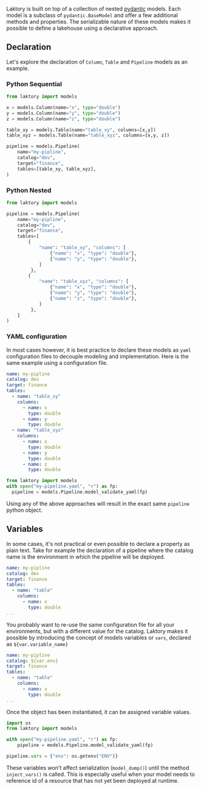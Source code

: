 Laktory is built on top of a collection of nested [pydantic](https://docs.pydantic.dev/latest/concepts/models/) models. 
Each model is a subclass of `pydantic.BaseModel` and offer a few additional methods and properties. 
The serializable nature of these models makes it possible to define a lakehouse using a declarative approach.

## Declaration
Let's explore the declaration of `Column`, `Table` and `Pipeline` models as an example. 

### Python Sequential
```py
from laktory import models

x = models.Column(name="x", type="double")
y = models.Column(name="y", type="double")
z = models.Column(name="z", type="double")

table_xy = models.Table(name="table_xy", columns=[x,y])
table_xyz = models.Table(name="table_xyz", columns=[x,y, z])

pipeline = models.Pipeline(
    name="my-pipline",
    catalog="dev",
    target="finance",
    tables=[table_xy, table_xyz],
)
```

### Python Nested
```py
from laktory import models

pipeline = models.Pipeline(
    name="my-pipline",
    catalog="dev",
    target="finance",
    tables=[
        {
            "name": "table_xy", "columns": [
                {"name": "x", "type": "double"},
                {"name": "y", "type": "double"},
            ]
         },
        {
            "name": "table_xyz", "columns": [
                {"name": "x", "type": "double"},
                {"name": "y", "type": "double"},
                {"name": "z", "type": "double"},
            ]
         },
    ]
)
```

### YAML configuration
In most cases however, it is best practice to declare these models as `yaml` configuration files to decouple modeling and implementation.
Here is the same example using a configuration file.

```yaml title="my-pipeline.yaml"
name: my-pipline
catalog: dev
target: finance
tables: 
  - name: "table_xy"
    columns:
      - name: x
        type: double
      - name: y
        type: double
  - name: "table_xyz"
    columns:
      - name: x
        type: double
      - name: y
        type: double
      - name: z
        type: double    
```

```py title="main.py"
from laktory import models
with open("my-pipeline.yaml", "r") as fp:
  pipeline = models.Pipeline.model_validate_yaml(fp)
```
Using any of the above approaches will result in the exact same `pipeline` python object.

## Variables
In some cases, it's not practical or even possible to declare a property as plain text.
Take for example the declaration of a pipeline where the catalog name is the environment in which the pipeline will be deployed.

```yaml
name: my-pipline
catalog: dev
target: finance
tables: 
  - name: "table"
    columns:
      - name: x
        type: double
...
```
You probably want to re-use the same configuration file for all your environments, but with a different value for the catalog. 
Laktory makes it possible by introducing the concept of models variables or `vars`, declared as `${var.variable_name}`

```yaml
name: my-pipline
catalog: ${var.env}
target: finance
tables: 
  - name: "table"
    columns:
      - name: x
        type: double
...
```

Once the object has been instantiated, it can be assigned variable values.  

```py title="main.py"
import os
from laktory import models

with open("my-pipeline.yaml", "r") as fp:
    pipeline = models.Pipeline.model_validate_yaml(fp)

pipeline.vars = {"env": os.getenv("ENV")}
```

These variables won't affect serialization (`model_dump()`) until the method `inject_vars()` is called. 
This is especially useful when your model needs to reference id of a resource that has not yet been deployed at runtime.
